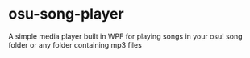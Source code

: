 # osu-song-player
 A simple media player built in WPF for playing songs in your osu! song folder or any folder containing mp3 files
